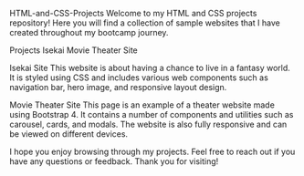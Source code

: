 HTML-and-CSS-Projects
Welcome to my HTML and CSS projects repository! Here you will find a collection of sample websites that I have created throughout my bootcamp journey.

Projects
Isekai Movie 
Theater Site

Isekai Site
This website is about having a chance to live in a fantasy world. It is styled using CSS and includes various web components such as navigation bar, hero image, and responsive layout design.

Movie Theater Site
This page is an example of a theater website made using Bootstrap 4. It contains a number of components and utilities such as carousel, cards, and modals. The website is also fully responsive and can be viewed on different devices.

I hope you enjoy browsing through my projects. Feel free to reach out if you have any questions or feedback. Thank you for visiting!
